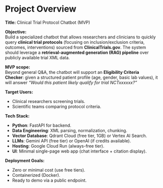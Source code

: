 # Project Overview

**Title:** Clinical Trial Protocol Chatbot (MVP)

**Objective:**  
Build a specialized chatbot that allows researchers and clinicians to quickly query **clinical trial protocols** (focusing on inclusion/exclusion criteria, outcomes, interventions) sourced from **ClinicalTrials.gov**. The system should leverage a **retrieval-augmented generation (RAG) pipeline** over publicly available trial XML data.  

**MVP scope:**  
Beyond general Q&A, the chatbot will support an **Eligibility Criteria Checker**: given a structured patient profile (age, gender, basic lab values), it will answer *“Would this patient likely qualify for trial NCTxxxxxx?”*  

**Target Users:**  
- Clinical researchers screening trials.  
- Scientific teams comparing protocol criteria.  

**Tech Stack:**  
- **Python**: FastAPI for backend.  
- **Data Engineering**: XML parsing, normalization, chunking.  
- **Vector Database**: Qdrant Cloud (free tier, 1GB) or Vertex AI Search.  
- **LLMs**: Gemini API (free tier) or OpenAI (if credits available).  
- **Hosting**: Google Cloud Run (always-free tier).  
- **UI**: Minimal single-page web app (chat interface + citation display).  

**Deployment Goals:**  
- Zero or minimal cost (use free tiers).  
- Containerized (Docker).  
- Ready to demo via a public endpoint.  
